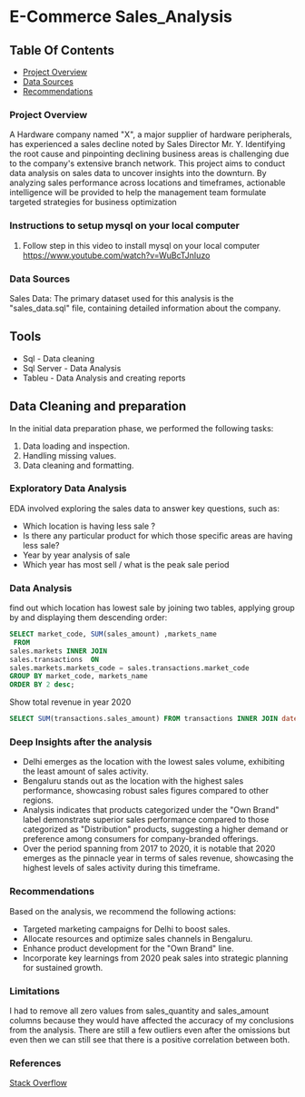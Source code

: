 # E-Commerce Sales_Analysis

## Table Of Contents 

- [Project Overview](#project-overview)
- [Data Sources](#data-sources)
- [Recommendations](#recommendations)

### Project Overview 
 A Hardware company named "X", a major supplier of hardware peripherals, has experienced a sales decline noted by Sales Director Mr. Y. Identifying the root cause and pinpointing declining business areas is challenging due to the company's extensive branch network. This project aims to conduct data analysis on sales data to uncover insights into the downturn. By analyzing sales performance across locations and timeframes, actionable intelligence will be provided to help the management team formulate targeted strategies for business optimization

### Instructions to setup mysql on your local computer

1. Follow step in this video to install mysql on your local computer https://www.youtube.com/watch?v=WuBcTJnIuzo

### Data Sources 
Sales Data: The primary dataset used for this analysis is the "sales_data.sql" file, containing detailed information about the company.

## Tools
- Sql - Data cleaning 
- Sql Server - Data Analysis
- Tableu - Data Analysis and creating reports

## Data Cleaning and preparation

In the initial data preparation phase, we performed the following tasks:

1. Data loading and inspection.
2. Handling missing values.
3. Data cleaning and formatting.

### Exploratory Data Analysis

EDA involved exploring the sales data to answer key questions, such as:

- Which location is having less sale ?
- Is there any particular product for which those specific areas are having less sale?
- Year by year analysis of sale
- Which year has most sell / what is the peak sale period

### Data Analysis 
find out which location has lowest sale by joining two tables, applying group by and displaying them descending order:

```sql
SELECT market_code, SUM(sales_amount) ,markets_name
 FROM 
sales.markets INNER JOIN
sales.transactions  ON
sales.markets.markets_code = sales.transactions.market_code
GROUP BY market_code, markets_name
ORDER BY 2 desc;
```
Show total revenue in year 2020

```sql
SELECT SUM(transactions.sales_amount) FROM transactions INNER JOIN date ON transactions.order_date=date.date where date.year=2020 and transactions.currency="INR\r" or transactions.currency="USD\r"
```
### Deep Insights after the analysis 
- Delhi emerges as the location with the lowest sales volume, exhibiting the least amount of sales activity.
- Bengaluru stands out as the location with the highest sales performance, showcasing robust sales figures compared to other regions.
- Analysis indicates that products categorized under the "Own Brand" label demonstrate superior sales performance compared to those categorized as "Distribution" products, suggesting a higher demand or preference among consumers for company-branded offerings.
- Over the period spanning from 2017 to 2020, it is notable that 2020 emerges as the pinnacle year in terms of sales revenue, showcasing the highest levels of sales activity during this timeframe.

### Recommendations 
Based on the analysis, we recommend the following actions:

- Targeted marketing campaigns for Delhi to boost sales.
- Allocate resources and optimize sales channels in Bengaluru.
- Enhance product development for the "Own Brand" line.
- Incorporate key learnings from 2020 peak sales into strategic planning for sustained growth.

### Limitations 
I had to remove all zero values from sales_quantity and sales_amount columns because they would have affected the accuracy of my conclusions from the analysis. There are still a few outliers even after the omissions but even then we can still see that there is a positive correlation between both.

### References 
[Stack Overflow](https://stack.com)


